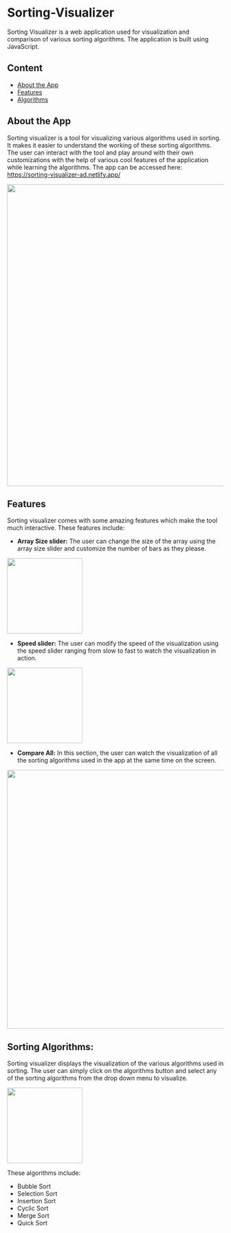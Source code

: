 # Sorting-Visualizer
Sorting Visualizer is a web application used for visualization and comparison of various sorting algorithms. The application is built using JavaScript.

## Content
- [About the App](https://github.com/Bhawna-Ad/Sorting-Visualizer#about-the-app)
- [Features](https://github.com/Bhawna-Ad/Sorting-Visualizer#features)
- [Algorithms](https://github.com/Bhawna-Ad/Sorting-Visualizer#sorting-algorithms)

## About the App
Sorting visualizer is a tool for visualizing various algorithms used in sorting. It makes it easier to understand the working of these sorting algorithms. The user can interact with the tool and play around with their own customizations with the help of various cool features of the application while learning the algorithms.
The app can be accessed here:
https://sorting-visualizer-ad.netlify.app/

<img src="https://github.com/Bhawna-Ad/Sorting-Visualizer/blob/main/src/icon/app.png" width=700>

## Features
Sorting visualizer comes with some amazing features which make the tool much interactive. These features include:
-	**Array Size slider:** 
  The user can change the size of the array using the array size slider and customize the number of bars as they please.
  <img src="https://github.com/Bhawna-Ad/Sorting-Visualizer/blob/main/src/icon/array_slider.png" width=175>
  
-	**Speed slider:** 
  The user can modify the speed of the visualization using the speed slider ranging from slow to fast to watch the visualization in action.
  <img src="https://github.com/Bhawna-Ad/Sorting-Visualizer/blob/main/src/icon/speed_slider.png" width=175>
  
-	**Compare All:** 
  In this section, the user can watch the visualization of all the sorting algorithms used in the app at the same time on the screen.
  <img src="https://github.com/Bhawna-Ad/Sorting-Visualizer/blob/main/src/icon/compareAll.png" width=600>

## Sorting Algorithms:
Sorting visualizer displays the visualization of the various algorithms used in sorting. The user can simply click on the algorithms button and select any of the sorting algorithms from the drop down menu to visualize. 

<img src="https://github.com/Bhawna-Ad/Sorting-Visualizer/blob/main/src/icon/algorithms.png" width=175>

These algorithms include:
-	Bubble Sort
-	Selection Sort
-	Insertion Sort
-	Cyclic Sort
-	Merge Sort
-	Quick Sort

